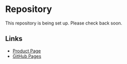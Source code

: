 # Repository

This repository is being set up. Please check back soon.

## Links
- [Product Page](https://serp.ly/giphy-downloader)
- [GitHub Pages](https://serpapps.github.io/giphy-downloader)
